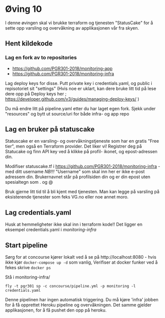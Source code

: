 # Øving 10

I denne øvingen skal vi brukke terraform og tjenesten "StatusCake" for å sette opp varsling og overvåkning av applikasjonen 
vår fra skyen. 

## Hent kildekode

### Lag en fork av to repositories

* https://github.com/PGR301-2018/monitoring-app
* https://github.com/PGR301-2018/monitoring-infra

Lag deploy keys for disse. Putt private key i credentials.yaml, og public i repisotoriet sit "settings"  (Hvis noe er uklart, 
kan dere bruke litt tid på lese dere opp på Deploy keys her ; https://developer.github.com/v3/guides/managing-deploy-keys/
)

Du må endre litt på pipeline.yaml etter du har laget egen fork. Sjekk under "resources" og bytt ut source/uri for både infra- og app repo 
 
## Lag en bruker på statuscake

Statuscake er en varsling- og overvåkningstjeneste som har en gratis "Free tier", men også en Terraform provider. Det liker vi!
Registrer deg på Statucake og finn API key ved å klikke på profil- ikonet, og epost-adressen din. 

Modifiser statuscake.tf i https://github.com/PGR301-2018/monitoring-infra - med ditt username *NB!!!* "Username" som skal inn her er ikke e-post adressem din. 
Brukernavnet står på profilsiden din og er din epost uten spesialtegn som . og @ 

Bruk gjerne litt tid til å bli kjent med tjenesten. Man kan legge på varsling på eksisterende tjenester som feks VG.no eller noe annet moro. 

## Lag credentials.yaml

Husk at hemmeligheter ikke skal inn i terraform kode!! Det ligger en eksempel credentials.yaml i *monitoring-infra* 

## Start pipeline 

Sørg for at concourse kjører lokalt ved å se på http://localhost:8080 - hvis ikke kjør ```docker-compose up -d``` som vanlig, Verifiser at 
docker funker ved å fekes skrive ```docker ps```

Stå i monitoring-infra/

```
fly -t pgr301 sp -c concourse/pipeline.yml -p monitoring -l credentials.yaml
```

Denne pipelinen har ingen automatisk triggering. Du må kjøre 'infra' jobben for å få opprettet Heroku pipeline og overvåkningen. Det samme gjelder applikasjonen, for å få pushet den opp på heroku. 




## 
